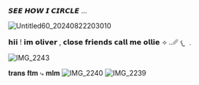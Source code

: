   𝙎𝙀𝙀 𝙃𝙊𝙒 𝙄 𝘾𝙄𝙍𝘾𝙇𝙀 ...

![Untitled60_20240822203010](https://github.com/user-attachments/assets/8eb15c27-68f5-488f-a2e0-7952a1b950ee)

𝗵𝗶𝗶 ! 𝗶𝗺 𝗼𝗹𝗶𝘃𝗲𝗿 , 𝗰𝗹𝗼𝘀𝗲 𝗳𝗿𝗶𝗲𝗻𝗱𝘀 𝗰𝗮𝗹𝗹 𝗺𝗲 𝗼𝗹𝗹𝗶𝗲
⟢ ..␥  𐔌 ﹒

![IMG_2243](https://github.com/user-attachments/assets/60bf43b7-eaac-4b9d-a49c-04d92dd118f0)

𝐭𝐫𝐚𝐧𝐬 𝐟𝐭𝐦 ⤷ 𝐦𝐥𝐦 ![IMG_2240](https://github.com/user-attachments/assets/d4c2ae2f-ccf1-46c0-8cc1-ffbce8f873a9) ![IMG_2239](https://github.com/user-attachments/assets/679b107a-3db4-40cc-829b-be160c872d19)

